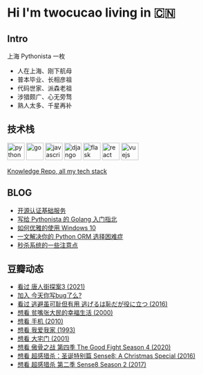 # Hi I'm twocucao living in 🇨🇳

## Intro

上海 Pythonista 一枚

- 人在上海、刚下航母
- 普本毕业、长相彦祖
- 代码世家、派森老祖
- 涉猎颇广、心无旁骛
- 熟人太多、千星再补

## 技术栈

<p align="left">
<img src="https://devicons.github.io/devicon/devicon.git/icons/python/python-original.svg" alt="python" width="40" height="40"/>
<img src="https://devicons.github.io/devicon/devicon.git/icons/go/go-original.svg" alt="go" width="40" height="40"/>
<img src="https://devicons.github.io/devicon/devicon.git/icons/javascript/javascript-original.svg" alt="javascript" width="40" height="40"/>
<img src="https://devicons.github.io/devicon/devicon.git/icons/django/django-original.svg" alt="django" width="40" height="40"/>
<img src="https://www.vectorlogo.zone/logos/pocoo_flask/pocoo_flask-icon.svg" alt="flask" width="40" height="40"/>
<img src="https://devicons.github.io/devicon/devicon.git/icons/react/react-original-wordmark.svg" alt="react" width="40" height="40"/>
<img src="https://devicons.github.io/devicon/devicon.git/icons/vuejs/vuejs-original-wordmark.svg" alt="vuejs" width="40" height="40"/>
</p>

[Knowledge Repo, all my tech stack](https://github.com/twocucao/knowledge-repo)

## BLOG

<!-- BLOG-POST-LIST:START -->
- [开源认证基础服务](http://twocucao.xyz/2020/11/29/_ory/)
- [写给 Pythonista 的 Golang 入门指北](http://twocucao.xyz/2019/05/15/GoLang/)
- [如何优雅的使用 Windows 10](http://twocucao.xyz/2019/04/13/%E5%A6%82%E4%BD%95%E4%BC%98%E9%9B%85%E7%9A%84%E4%BD%BF%E7%94%A8Windows10/)
- [一文解决你的 Python ORM 选择困难症](http://twocucao.xyz/2019/04/12/Mapping/)
- [秒杀系统的一些注意点](http://twocucao.xyz/2019/02/10/%E7%A7%92%E6%9D%80%E7%B3%BB%E7%BB%9F%E7%9A%84%E4%B8%80%E4%BA%9B%E6%B3%A8%E6%84%8F%E7%82%B9/)
<!-- BLOG-POST-LIST:END -->

## 豆瓣动态

<!-- DOUBAN-ACTIVITIES:START -->
- [看过 唐人街探案3‎ (2021)](https://www.douban.com/people/51945165/status/3311540637/)
- [加入 今天你写bug了么?](https://www.douban.com/people/51945165/status/3288659860/)
- [看过 逃避虽可耻但有用 逃げるは恥だが役に立つ‎ (2016)](https://www.douban.com/people/51945165/status/3249629397/)
- [想看 贫嘴张大民的幸福生活‎ (2000)](https://www.douban.com/people/51945165/status/3249628638/)
- [想看 手机‎ (2010)](https://www.douban.com/people/51945165/status/3249627546/)
- [想看 我爱我家‎ (1993)](https://www.douban.com/people/51945165/status/3249626638/)
- [想看 大宅门‎ (2001)](https://www.douban.com/people/51945165/status/3249626484/)
- [想看 傲骨之战 第四季 The Good Fight Season 4‎ (2020)](https://www.douban.com/people/51945165/status/3249547647/)
- [想看 超感猎杀：圣诞特别篇 Sense8: A Christmas Special‎ (2016)](https://www.douban.com/people/51945165/status/3249543008/)
- [想看 超感猎杀 第二季 Sense8 Season 2‎ (2017)](https://www.douban.com/people/51945165/status/3249534960/)
<!-- DOUBAN-ACTIVITIES:END -->
